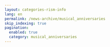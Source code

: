 ```yaml
---
layout: categories-rism-info
lang: en
permalink: /news-archive/musical_anniversaries
skip_indexing: true
pagination: 
  enabled: true
  category: musical_anniversaries
---
```

